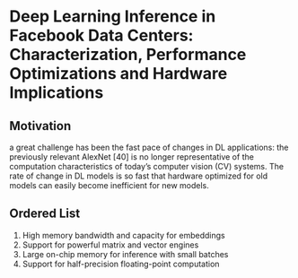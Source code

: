 # Deep Learning Inference in Facebook Data Centers: Characterization, Performance Optimizations and Hardware Implications
## Motivation 
a great challenge has been the fast pace of changes in DL applications: the previously relevant AlexNet [40] is no longer representative of the computation characteristics of today’s computer vision (CV) systems. The rate of change in DL models is so fast that hardware optimized for old models can easily become inefficient for new models.

  <h2>Ordered List</h2>
    <ol>
        <li>High memory bandwidth and capacity for embeddings</li>
        <li>Support for powerful matrix and vector engines</li>
        <li>Large on-chip memory for inference with small batches</li>
        <li> Support for half-precision floating-point computation </li>
    </ol>
